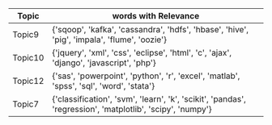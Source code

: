 Topic    |  words with Relevance
---------|-----------------------------------------------------------------------------------------------------------
Topic9   |  {'sqoop', 'kafka', 'cassandra', 'hdfs', 'hbase', 'hive', 'pig', 'impala', 'flume', 'oozie'}
Topic10  |  {'jquery', 'xml', 'css', 'eclipse', 'html', 'c', 'ajax', 'django', 'javascript', 'php'}
Topic12  |  {'sas', 'powerpoint', 'python', 'r', 'excel', 'matlab', 'spss', 'sql', 'word', 'stata'}
Topic7   |  {'classification', 'svm', 'learn', 'k', 'scikit', 'pandas', 'regression', 'matplotlib', 'scipy', 'numpy'}
